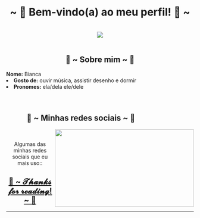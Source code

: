<body>
<h1 align="center">~ 💖 Bem-vindo(a) ao meu perfil! 💖 ~</h1>
<br>
<div align="center">
<img src="https://raw.githubusercontent.com/innng/innng/master/assets/kyubey.gif">
</div>
<br>
<div>
<h2 align="center"> 🦊 ~ Sobre mim ~ 🦊 </h2>
<b>Nome:</b> Bianca</li>
<li>
<b>Gosto de:</b> ouvir música, assistir desenho e dormir
</li>
<li>
<b>Pronomes:</b> ela/dela ele/dele
</li>
<br>
<div>
<br>
<h2>           📝 ~ Minhas redes sociais ~ 📝</h2>
<img src="https://i.imgur.com/KXx0cCx.gif" align="right" width="373.5px" height="208.5px">
<br>
<p align="center">Algumas das minhas redes sociais que eu mais uso::</p>
<p align="center"><a href="www.instagram.com/angeliclwst"
<br>
<div>
<h2 align="center">💖 ~ 𝓣𝓱𝓪𝓷𝓴𝓼 𝓯𝓸𝓻 𝓻𝓮𝓪𝓭𝓲𝓷𝓰! ~ 💖</h2>
<hr>
</div>
</div>
</body>

